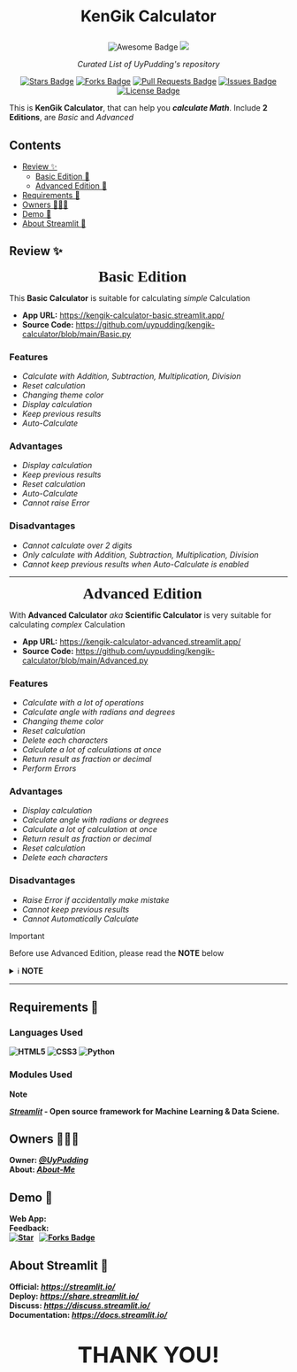 # <p align='center'>KenGik Calculator</p>
<p align='center'>
  <img src="https://cdn.rawgit.com/sindresorhus/awesome/d7305f38d29fed78fa85652e3a63e154dd8e8829/media/badge.svg" alt="Awesome Badge"/>
  <a href="https://twitter.com/UyPudding" ><img src="https://img.shields.io/twitter/follow/UyPudding.svg?style=social" /> </a></p>

_<p align='center'>Curated List of UyPudding's repository</p>_
<p>
<div align='center'>
<a href="https://github.com/UyPudding/Green-Translator/"><img src="https://img.shields.io/github/stars/UyPudding/Green-Translator" alt="Stars Badge"/></a>
<a href="https://github.com/UyPudding/Green-Translator/network/members"><img src="https://img.shields.io/github/forks/UyPudding/Green-Translator" alt="Forks Badge"/></a>
<a href="https://github.com/UyPudding/Green-Translator/discussions"><img src="https://img.shields.io/github/discussions/UyPudding/Green-Translator?color=1467F0" alt="Pull Requests Badge"/></a>
<a href="https://github.com/UyPudding/Green-Translator/issues"><img src="https://img.shields.io/github/issues/UyPudding/Green-Translator?color=1467F0" alt="Issues Badge"/></a>
<a href="https://github.com/UyPudding/Green-Translator/blob/main/LICENSE.md"><img src="https://img.shields.io/github/license/UyPudding/Green-Translator?color=1467F0" alt="License Badge"/></a>
</div></p>

This is **KenGik Calculator**, that can help you _**calculate Math**_. Include **2 Editions**, are *Basic* and *Advanced*

## Contents
+ [Review ✨](#review)
  + [Basic Edition 🧮](#basic)
  + [Advanced Edition 🧮](#advanced)
+ [Requirements 📜](#requirement)
+ [Owners 👨🏽‍💻](#owners)
+ [Demo 📢](#demo)
+ [About Streamlit 🎈](#about-streamlit)
<h2 id='review'>Review ✨</h2>

<p align='center'><span id='basic' style='font-size:28px;font-family:Segoe;'><b>Basic Edition</b>🧮</span></p>

This **Basic Calculator** is suitable for calculating *simple* Calculation<br>
* **App URL:** <https://kengik-calculator-basic.streamlit.app/><br>
* **Source Code:** <https://github.com/uypudding/kengik-calculator/blob/main/Basic.py>
### Features
+ <i>Calculate with Addition, Subtraction, Multiplication, Division
+ Reset calculation
+ Changing theme color
+ Display calculation
+ Keep previous results
+ Auto-Calculate</i>
### Advantages
+ <i>Display calculation
+ Keep previous results
+ Reset calculation
+ Auto-Calculate
+ Cannot raise Error</i>
### Disadvantages
+ <i>Cannot calculate over 2 digits
+ Only calculate with Addition, Subtraction,
Multiplication, Division
+ Cannot keep previous results when Auto-Calculate is enabled</i>
<hr>
<p align='center'><span id='advanced' style='font-size:28px;font-family:Segoe;'><b>Advanced Edition</b>🧮</span></p>

With **Advanced Calculator** *aka* **Scientific Calculator** is very suitable for calculating *complex* Calculation<br>

* **App URL:** <https://kengik-calculator-advanced.streamlit.app/><br>
* **Source Code:** <https://github.com/uypudding/kengik-calculator/blob/main/Advanced.py>
### Features
+ <i>Calculate with a lot of operations
+ Calculate angle with radians and degrees
+ Changing theme color
+ Reset calculation
+ Delete each characters
+ Calculate a lot of calculations at once
+ Return result as fraction or decimal
+ Perform Errors</i>
### Advantages
+ <i>Display calculation
+ Calculate angle with radians or degrees
+ Calculate a lot of calculation at once
+ Return result as fraction or decimal
+ Reset calculation
+ Delete each characters</i>
### Disadvantages
+ <i>Raise Error if accidentally make mistake
+ Cannot keep previous results
+ Cannot Automatically Calculate</i>
>[!IMPORTANT]
>
>Before use Advanced Edition, please read the **NOTE** below
><details>
><summary><span>ℹ️ <b>NOTE</b></span></summary>
><pre><b>1. x^y:</b> Exponent - <b>x^2 = x²</b><br>
><b>2. n!(x):</b> Factorial - <b>n!(3) = 3!</b> = 6<br>
><b>3. abs(x):</b> Absolute - <b>abs(-2) = |-2|</b> = 2<br>
><b>4. sin(x):</b> Sine with x Radians - <b>sin(30) = sin(30 rad)</b> = -0.98803162409
>   <b>sin(Deg(x)):</b> Sine with x Degrees - <b>sin(Deg(30)) = sin(30°)</b> = 0.5<br>
><b>5. cos(x):</b> Cosine with x Radians - <b>cos(90) = cos(90 rad)</b> = -0.44807361612
>   <b>cos(Deg(x)):</b> Cosine with x Degrees - <b>cos(Deg(90)) = cos(90°)</b> = 0<br>
><b>6. tan(x):</b> Tangent with x Radians - <b>tan(45) = tan(45 rad)</b> = 1.61977519054
>   <b>tan(Deg(x)):</b> Tangent with x Degrees - <b>tan(Deg(45)) = tan(45°)</b> = 1<br>
><span><b><i>❗Important:</i></b></span> <b>2×π = 6.28318530718</b>
>             <b>2π = Syntax ERROR<b><pre></details>
<hr>

<h2 id='requirement'>Requirements 📜</h2>

### Languages Used
![HTML5](https://img.shields.io/badge/HTML5-E34F26?style=for-the-badge&logo=html5&logoColor=white) ![CSS3](https://img.shields.io/badge/CSS3-1572B6?style=for-the-badge&logo=css3&logoColor=white) ![Python](https://img.shields.io/badge/python-3670A0?style=for-the-badge&logo=python&logoColor=ffdd54)
### Modules Used
>[!NOTE]
>
><span style='color:#1da9e2;font-family:sans-serif'>[_**Streamlit**_](https://pypi.org/project/streamlit/)</span> - Open source framework for Machine Learning & Data Sciene.
<h2 id='owners'>Owners 👨🏽‍💻</h2>

**Owner:** [_@UyPudding_](https://github.com/UyPudding)<br>
**About:** [_About-Me_](https://github.com/UyPudding/About-Me/blob/main/README.md)
<h2 id='demo'>Demo 📢</h2>

**Web App:**<br>
**Feedback:**<br>
[![Star](https://img.shields.io/github/stars/UyPudding/Green-Translator.svg?logo=github&style=social)](https://gitHub.com/UyPudding/Green-Translator) &nbsp;  <a href="https://github.com/UyPudding/Green-Translator/network/members"><img src="https://img.shields.io/github/forks/UyPudding/Green-Translator" alt="Forks Badge"/></a>
<h2 id='about-streamlit'>About Streamlit 🎈</h2>

**Official:**  _<https://streamlit.io/>_<br>
**Deploy:**  _<https://share.streamlit.io/>_<br>
**Discuss:**  _<https://discuss.streamlit.io/>_<br>
**Documentation:** _<https://docs.streamlit.io/>_

# **<div align='center'><span style='font-size:40px;'>THANK YOU!</span></div>**

